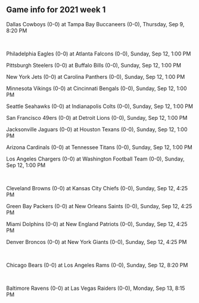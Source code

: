 ## Game info for 2021 week 1
Dallas Cowboys (0-0) at Tampa Bay Buccaneers (0-0), Thursday, Sep 9, 8:20 PM


<br/>

Philadelphia Eagles (0-0) at Atlanta Falcons (0-0), Sunday, Sep 12, 1:00 PM

Pittsburgh Steelers (0-0) at Buffalo Bills (0-0), Sunday, Sep 12, 1:00 PM

New York Jets (0-0) at Carolina Panthers (0-0), Sunday, Sep 12, 1:00 PM

Minnesota Vikings (0-0) at Cincinnati Bengals (0-0), Sunday, Sep 12, 1:00 PM

Seattle Seahawks (0-0) at Indianapolis Colts (0-0), Sunday, Sep 12, 1:00 PM

San Francisco 49ers (0-0) at Detroit Lions (0-0), Sunday, Sep 12, 1:00 PM

Jacksonville Jaguars (0-0) at Houston Texans (0-0), Sunday, Sep 12, 1:00 PM

Arizona Cardinals (0-0) at Tennessee Titans (0-0), Sunday, Sep 12, 1:00 PM

Los Angeles Chargers (0-0) at Washington Football Team (0-0), Sunday, Sep 12, 1:00 PM


<br/>

Cleveland Browns (0-0) at Kansas City Chiefs (0-0), Sunday, Sep 12, 4:25 PM

Green Bay Packers (0-0) at New Orleans Saints (0-0), Sunday, Sep 12, 4:25 PM

Miami Dolphins (0-0) at New England Patriots (0-0), Sunday, Sep 12, 4:25 PM

Denver Broncos (0-0) at New York Giants (0-0), Sunday, Sep 12, 4:25 PM


<br/>

Chicago Bears (0-0) at Los Angeles Rams (0-0), Sunday, Sep 12, 8:20 PM


<br/>

Baltimore Ravens (0-0) at Las Vegas Raiders (0-0), Monday, Sep 13, 8:15 PM


